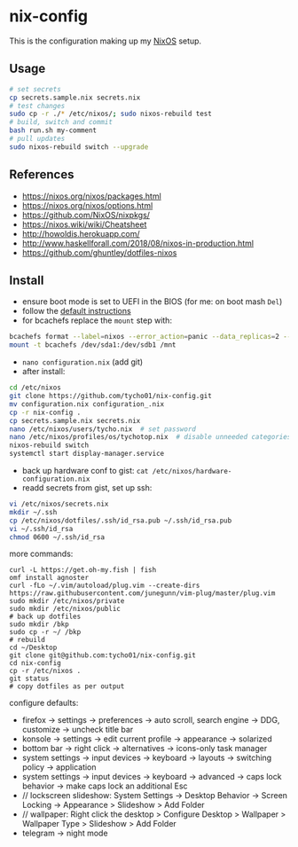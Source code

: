 # nix-config

This is the configuration making up my [NixOS](https://nixos.org/) setup.

## Usage
```bash
# set secrets
cp secrets.sample.nix secrets.nix
# test changes
sudo cp -r ./* /etc/nixos/; sudo nixos-rebuild test
# build, switch and commit
bash run.sh my-comment
# pull updates
sudo nixos-rebuild switch --upgrade
```

## References
- https://nixos.org/nixos/packages.html
- https://nixos.org/nixos/options.html
- https://github.com/NixOS/nixpkgs/
- https://nixos.wiki/wiki/Cheatsheet
- http://howoldis.herokuapp.com/
- http://www.haskellforall.com/2018/08/nixos-in-production.html
- https://github.com/ghuntley/dotfiles-nixos

## Install

- ensure boot mode is set to UEFI in the BIOS (for me: on boot mash `Del`)
- follow the [default instructions](https://nixos.org/nixos/manual/index.html#sec-installation-summary)
- for bcachefs replace the `mount` step with:
```bash
bcachefs format	--label=nixos --error_action=panic --data_replicas=2 --metadata_replicas=3 --group ssd /dev/sdb1 --group hdd /dev/sda1 --foreground_target ssd	--background_target hdd	--promote_target ssd
mount -t bcachefs /dev/sda1:/dev/sdb1 /mnt
```
- `nano configuration.nix` (add git)
- after install:
```bash
cd /etc/nixos
git clone https://github.com/tycho01/nix-config.git
mv configuration.nix configuration_.nix
cp -r nix-config .
cp secrets.sample.nix secrets.nix
nano /etc/nixos/users/tycho.nix  # set password
nano /etc/nixos/profiles/os/tychotop.nix  # disable unneeded categories
nixos-rebuild switch
systemctl start display-manager.service
```

- back up hardware conf to gist: `cat /etc/nixos/hardware-configuration.nix`
- readd secrets from gist, set up ssh:
```bash
vi /etc/nixos/secrets.nix
mkdir ~/.ssh
cp /etc/nixos/dotfiles/.ssh/id_rsa.pub ~/.ssh/id_rsa.pub
vi ~/.ssh/id_rsa
chmod 0600 ~/.ssh/id_rsa
```

more commands:
```
curl -L https://get.oh-my.fish | fish
omf install agnoster
curl -fLo ~/.vim/autoload/plug.vim --create-dirs https://raw.githubusercontent.com/junegunn/vim-plug/master/plug.vim
sudo mkdir /etc/nixos/private
sudo mkdir /etc/nixos/public
# back up dotfiles
sudo mkdir /bkp
sudo cp -r ~/ /bkp
# rebuild
cd ~/Desktop
git clone git@github.com:tycho01/nix-config.git
cd nix-config
cp -r /etc/nixos .
git status
# copy dotfiles as per output
```

configure defaults:
- firefox -> settings -> preferences -> auto scroll, search engine -> DDG, customize -> uncheck title bar
- konsole -> settings -> edit current profile -> appearance -> solarized
- bottom bar -> right click -> alternatives -> icons-only task manager
- system settings -> input devices -> keyboard -> layouts -> switching policy -> application
- system settings -> input devices -> keyboard -> advanced -> caps lock behavior -> make caps lock an additional Esc
- // lockscreen slideshow: System Settings -> Desktop Behavior -> Screen Locking -> Appearance > Slideshow > Add Folder
- // wallpaper: Right click the desktop > Configure Desktop > Wallpaper > Wallpaper Type > Slideshow > Add Folder
- telegram -> night mode
